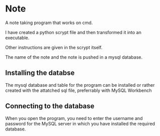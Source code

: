 # Note

A note taking program that works on cmd.

I have created a python scrypt file and then transformed it into an executable.

Other instructions are given in the scrypt itself.

The name of the note and the note is pushed in a mysql database.

## Installing the databse

The mysql database and table for the program can be installed or rather created with the attatched sql file, preferrably with MySQL Workbench

## Connecting to the database

When you open the program, you need to enter the username and password for the MySQL server in which you have installed the required database.
